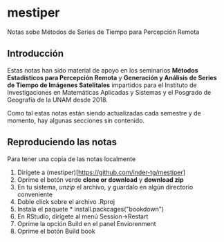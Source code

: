 # mestiper
Notas sobe Métodos de Series de Tiempo para Percepción Remota 

## Introducción

Estas notas han sido material de apoyo en los seminarios **Métodos Estadísticos
para Percepción Remota** y **Generación y Análisis de Series de Tiempo
de Imágenes Satelitales** impartidos para el Instituto de Investigaciones
en Matemáticas Aplicadas y Sistemas y el Posgrado de Geografía de la UNAM
desde 2018.

Como tal estas notas están siendo actualizadas cada semestre y de momento,
hay algunas secciones sin contenido.

## Reproduciendo las notas

Para tener una copia de las notas localmente 

  1. Dirígete a (mestiper)[https://github.com/inder-tg/mestiper]
  2. Oprime el botón verde **clone or download** y **download zip**
  3. En tu sistema, _unzip_ el archivo, y guardalo en algún directorio conveniente
  4. Doble click sobre el archivo .Rproj
  5. Instala el paquete 
    * install.packcages("bookdown")
  6. En RStudio, dirígete al menú Session->Restart
  7. Oprime la opción Build en el panel Enviorenment
  8. Oprime el botón Build book
    
  
  
